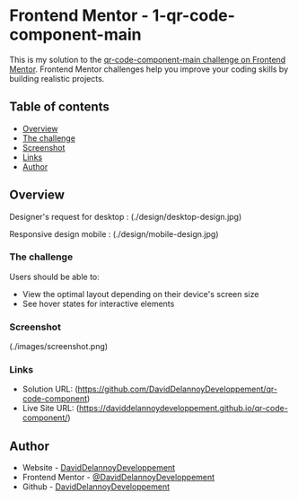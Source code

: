 # Frontend Mentor - 1-qr-code-component-main

This is my solution to the [qr-code-component-main challenge on Frontend Mentor](https://www.frontendmentor.io/challenges/nft-preview-card-component-SbdUL_w0U). Frontend Mentor challenges help you improve your coding skills by building realistic projects.

## Table of contents

- [Overview](#overview)
- [The challenge](#the-challenge)
- [Screenshot](#screenshot)
- [Links](#links)
- [Author](#author)

## Overview

Designer's request for desktop :
(./design/desktop-design.jpg)

Responsive design mobile :
(./design/mobile-design.jpg)

### The challenge

Users should be able to:

- View the optimal layout depending on their device's screen size
- See hover states for interactive elements

### Screenshot

(./images/screenshot.png)

### Links

- Solution URL: (https://github.com/DavidDelannoyDeveloppement/qr-code-component)
- Live Site URL: (https://daviddelannoydeveloppement.github.io/qr-code-component/)

## Author

- Website - [DavidDelannoyDeveloppement](https://daviddelannoydeveloppement.github.io/DDD/index.html)
- Frontend Mentor - [@DavidDelannoyDeveloppement](https://www.frontendmentor.io/profile/DavidDelannoyDeveloppement)
- Github - [DavidDelannoyDeveloppement](https://github.com/DavidDelannoyDeveloppement)

